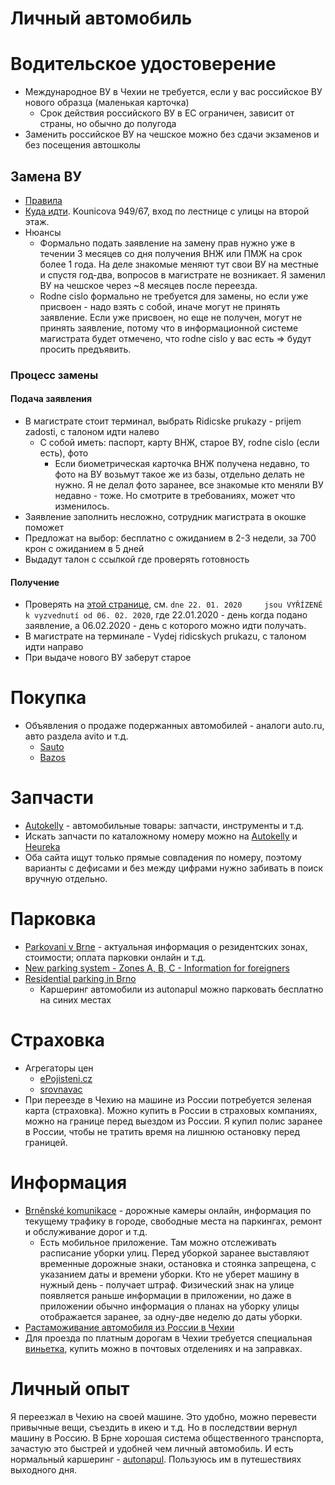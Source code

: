 
# Личный автомобиль

# Водительское удостоверение
* Международное ВУ в Чехии не требуется, если у вас российское ВУ нового образца (маленькая карточка)
  * Срок действия российского ВУ в ЕС ограничен, зависит от страны, но обычно до полугода
* Заменить российское ВУ на чешское можно без сдачи экзаменов и без посещения автошколы

## Замена ВУ
* [Правила](https://www.brno.cz/no_cache/en/citizen/drivers-agendas/driving-licences/)
* [Куда идти](https://www.brno.cz/en/citizen/drivers-agendas/replacement-of-a-driving-licence/). Kounicova 949/67, вход по лестнице с улицы на второй этаж. 
* Нюансы
  * Формально подать заявление на замену прав нужно уже в течении 3 месяцев со дня получения ВНЖ или ПМЖ на срок более 1 года. На деле знакомые меняют тут свои ВУ на местные и спустя год-два, вопросов в магистрате не возникает. Я заменил ВУ на чешское через ~8 месяцев после переезда.
  * Rodne cislo формально не требуется для замены, но если уже присвоен - надо взять с собой, иначе могут не принять заявление. Если уже присвоен, но еще не получен, могут не принять заявление, потому что в информационной системе магистрата будет отмечено, что rodne cislo у вас есть => будут просить предъявить. 
  
### Процесс замены
#### Подача заявления
* В магистрате стоит терминал, выбрать Ridicske prukazy - prijem zadosti, с талоном идти налево
  * С собой иметь: паспорт, карту ВНЖ, старое ВУ, rodne cislo (если есть), фото
    * Если биометрическая карточка ВНЖ получена недавно, то фото на ВУ возьмут такое же из базы, отдельно делать не нужно. Я не делал фото заранее, все знакомые кто меняли ВУ недавно - тоже. Но смотрите в требованиях, может что изменилось. 
* Заявление заполнить несложно, сотрудник магистрата в окошке поможет
* Предложат на выбор: бесплатно с ожиданием в 2-3 недели, за 700 крон с ожиданием в 5 дней
* Выдадут талон с ссылкой где проверять готовность 

#### Получение
* Проверять на [этой странице](https://www.brno.cz/sprava-mesta/magistrat-mesta-brna/usek-4-namestka-primatorky/odbor-dopravnespravnich-cinnosti/oddeleni-agend-ridicu/registr-ridicskych-prukazu/ridicske-prukazy-stav-zadosti/), см. `dne 22. 01. 2020 	 jsou VYŘÍZENÉ k vyzvednutí od 06. 02. 2020`, где 22.01.2020 - день когда подано заявление, а 06.02.2020 - день с которого можно идти получать. 
* В магистрате на терминале - Vydej ridicskych prukazu, с талоном идти направо
* При выдаче нового ВУ заберут старое

# Покупка
* Объявления о продаже подержанных автомобилей - аналоги auto.ru, авто раздела avito и т.д. 
  * [Sauto](https://www.sauto.cz)
  * [Bazos](https://auto.bazos.cz)

# Запчасти
* [Autokelly](http://autokelly.cz) - автомобильные товары: запчасти, инструменты и т.д.
* Искать запчасти по каталожному номеру можно на [Autokelly](http://autokelly.cz) и [Heureka](https://www.heureka.cz) 
* Оба сайта ищут только прямые совпадения по номеру, поэтому варианты с дефисами и без между цифрами нужно забивать в поиск вручную отдельно. 

# Парковка
* [Parkovani v Brne](https://www.parkovanivbrne.cz/) - актуальная информация о резидентских зонах, стоимости; оплата парковки онлайн и т.д. 
* [New parking system - Zones A, B, C - Information for foreigners](https://www.parkovanivbrne.cz/en)
* [Residential parking in Brno](https://www.autonapul.cz/en/parking-in-brno/)
  * Каршеринг автомобили из autonapul можно парковать бесплатно на синих местах

# Страховка
* Агрегаторы цен
  * [ePojisteni.cz](https://www.epojisteni.cz/car-insurance/)
  * [srovnavac](https://srovnavac.cz)
* При переезде в Чехию на машине из России потребуется зеленая карта (страховка). Можно купить в России в страховых компаниях, можно на границе перед выездом из России. Я купил полис заранее в России, чтобы не тратить время на лишнюю остановку перед границей. 

# Информация
* [Brněnské komunikace](https://www.bkom.cz) - дорожные камеры онлайн, информация по текущему трафику в городе, свободные места на паркингах, ремонт и обслуживаниe дорог и т.д.
  * Есть мобильное приложение. Там можно отслеживать расписание уборки улиц. Перед уборкой заранее выставляют временные дорожные знаки, остановка и стоянка запрещена, с указанием даты и времени уборки. Кто не уберет машину в нужный день - получает штраф. Физический знак на улице появляется раньше информации в приложении, но даже в приложении обычно информация о планах на уборку улицы отображается заранее, за одну-две неделю до даты уборки.
* [Растаможивание автомобиля из России в Чехии](https://andreybondarenko.com/?go=all/rastamozhka-avtomobilya-iz-rossii-v-chehii/)
* Для проезда по платным дорогам в Чехии требуется специальная [виньетка](http://www.motorway.cz/stickers), купить можно в почтовых отделениях и на заправках. 

# Личный опыт
Я переезжал в Чехию на своей машине. Это удобно, можно перевести привычные вещи, съездить в икею и т.д. Но в последствии вернул машину в Россию. В Брне хорошая система общественного транспорта, зачастую это быстрей и удобней чем личный автомобиль. И есть нормальный каршеринг - [autonapul](https://www.autonapul.cz/en). Пользуюсь им в путешествиях выходного дня. 

